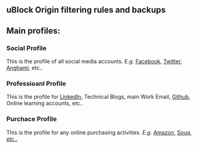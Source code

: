 ## uBlock Origin filtering rules and backups

<h2>Main profiles:</h2>

<h3>Social Profile</h3>
<p>
	This is the profile of all social media accounts.
	<em>E.g.</em> <a href="https://facebook.com">Facebook</a>, <a href="https://twitter.com">Twitter</a>, <a href="https://anghami.com">Anghami</a>, etc..
</p>

<h3>Professioanl Profile</h3>
<p>
	This is the profile for <a href="https://linkedin.com">LinkedIn</a>, Technical Blogs, main Work Email, <a href="https://github.com">Github</a>, Online learning accounts, etc..
</p>

<h3>Purchace Profile</h3>
<p>
	This is the profile for any online purchasing activities. <em>E.g.</em> <a href="https://amazon.com">Amazon</a>, <a href="https://souq.com">Souq, etc..
</p>